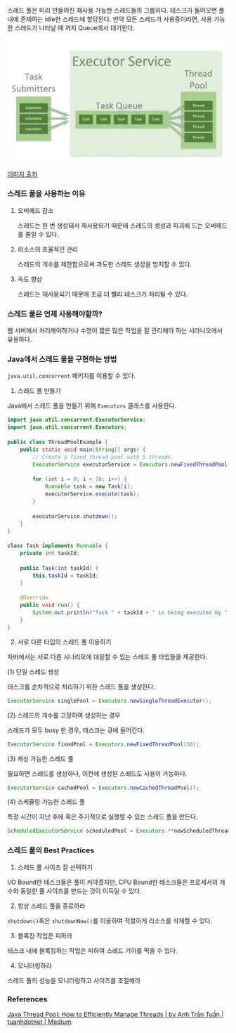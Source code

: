스레드 풀은 미리 만들어진 재사용 가능한 스레드들의 그룹이다. 테스크가 들어오면 풀 내에 존재하는 idle한 스레드에 할당된다. 만약 모든 스레드가 사용중이라면, 사용 가능한 스레드가 나타날 때 까지 Queue에서 대기한다.

![alt text](image.png)

[이미지 출처](https://www.baeldung.com/thread-pool-java-and-guava)

### 스레드 풀을 사용하는 이유

1. 오버헤드 감소

   스레드는 한 번 생성돼서 재사용되기 때문에 스레드의 생성과 파괴에 드는 오버헤드를 줄일 수 있다.

2. 리소스의 효율적인 관리

   스레드의 개수를 제한함으로써 과도한 스레드 생성을 방지할 수 있다.

3. 속도 향상

   스레드는 재사용되기 때문에 조금 더 빨리 테스크가 처리될 수 있다.

### 스레드 풀은 언제 사용해야할까?

웹 서버에서 처리해야하거나 수명이 짧은 많은 작업을 잘 관리해야 하는 시라니오에서 유용하다.

### Java에서 스레드 풀을 구현하는 방법

`java.util.concurrent` 패키지를 이용할 수 있다.

1. 스레드 풀 만들기

Java에서 스레드 풀을 만들기 위해 `Executors` 클래스를 사용한다.

```java
import java.util.concurrent.ExecutorService;
import java.util.concurrent.Executors;

public class ThreadPoolExample {
    public static void main(String[] args) {
        // Create a fixed thread pool with 5 threads
        ExecutorService executorService = Executors.newFixedThreadPool(5);

        for (int i = 0; i < 10; i++) {
            Runnable task = new Task(i);
            executorService.execute(task);
        }

        executorService.shutdown();
    }
}

class Task implements Runnable {
    private int taskId;

    public Task(int taskId) {
        this.taskId = taskId;
    }

    @Override
    public void run() {
        System.out.println("Task " + taskId + " is being executed by " + Thread.currentThread().getName());
    }
}
```

2. 서로 다른 타입의 스레드 풀 이용하기

자바에서는 서로 다른 시나리오에 대응할 수 있는 스레드 풀 타입들을 제공한다.

(1) 단일 스레드 생성

테스크를 순차적으로 처리하기 위한 스레드 풀을 생성한다.

```java
ExecutorService singlePool = Executors.newSingleThreadExecutor();
```

(2) 스레드의 개수를 고정하여 생성하는 경우

스레드가 모두 busy 한 경우, 태스크는 큐에 들어간다.

```java
ExecutorService fixedPool = Executors.newFixedThreadPool(10);
```

(3) 캐싱 가능한 스레드 풀

필요하면 스레드를 생성하나, 이전에 생성된 스레드도 사용이 가능하다.

```java
ExecutorService cachedPool = Executors.newCachedThreadPool();
```

(4) 스케쥴링 가능한 스레드 풀

특정 시간이 지난 후에 혹은 주기적으로 실행할 수 있는 스레드 풀을 만든다.

```java
ScheduledExecutorService scheduledPool = Executors.**newScheduledThreadPool**(5);
```

### 스레드 풀의 Best Practices

1. 스레드 풀 사이즈 잘 선택하기

I/O Bound한 테스크들은 풀이 커야겠지만, CPU Bound한 태스크들은 프로세서의 개수와 동일한 풀 사이즈를 만드는 것이 이득일 수 있다.

2. 항상 스레드 풀을 종료하라

`shutdown()`혹은 `shutdownNow()`를 이용하여 적절하게 리소스를 삭제할 수 있다.

3. 블록킹 작업은 피하라

테스크 내에 블록킹하는 작업은 피하여 스레드 기아를 막을 수 있다.

4. 모니터링하라

스레드 풀의 성능을 모니터링하고 사이즈를 조절해라

### References

[Java Thread Pool: How to Efficiently Manage Threads | by Anh Trần Tuấn | tuanhdotnet | Medium](https://medium.com/tuanhdotnet/java-thread-pool-how-to-efficiently-manage-threads-4fb8c1edb113)
